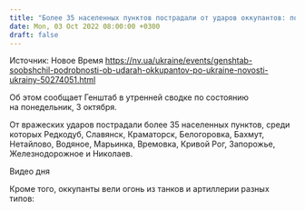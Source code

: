 ```yaml
---
title: "Более 35 населенных пунктов пострадали от ударов оккупантов: подробности от Генштаба"
date: Mon, 03 Oct 2022 08:00:00 +0300
draft: false
---
```

Источник: Новое Время https://nv.ua/ukraine/events/genshtab-soobshchil-podrobnosti-ob-udarah-okkupantov-po-ukraine-novosti-ukrainy-50274051.html


Об этом сообщает Генштаб в утренней сводке по состоянию на понедельник, 3 октября.

От вражеских ударов пострадали более 35 населенных пунктов, среди которых Редкодуб, Славянск, Краматорск, Белогоровка, Бахмут, Нетайлово, Водяное, Марьинка, Времовка, Кривой Рог, Запорожье, Железнодорожное и Николаев.

 Видео дня   

Кроме того, оккупанты вели огонь из танков и артиллерии разных типов:
